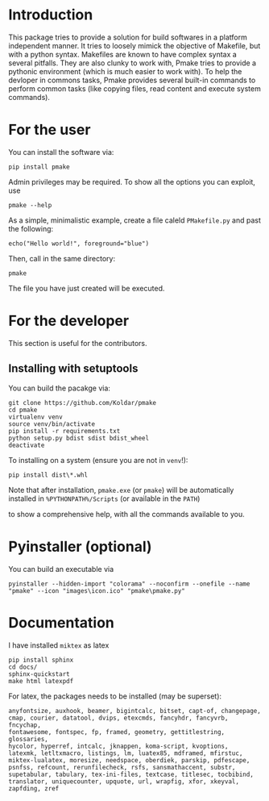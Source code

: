 # Introduction

This package tries to provide a solution for build softwares in a platform independent manner.
It tries to loosely mimick the objective of Makefile, but with a python syntax.
Makefiles are known to have complex syntax a several pitfalls. They are also clunky to work with,
Pmake tries to provide a pythonic environment (which is much easier to work with).
To help the devloper in commons tasks, Pmake provides several built-in commands
to perform common tasks (like copying files, read content and execute system commands).

# For the user

You can install the software via:

```
pip install pmake
```

Admin privileges may be required. To show all the options you can exploit, use

```
pmake --help
```

As a simple, minimalistic example, create a file caleld `PMakefile.py` and past the following:

```
echo("Hello world!", foreground="blue")
```

Then, call in the same directory:

```
pmake
```

The file you have just created will be executed.

# For the developer

This section is useful for the contributors.

## Installing with setuptools

You can build the pacakge via:

```
git clone https://github.com/Koldar/pmake
cd pmake
virtualenv venv
source venv/bin/activate
pip install -r requirements.txt
python setup.py bdist sdist bdist_wheel
deactivate
```

To installing on a system (ensure you are not in `venv`!):

```
pip install dist\*.whl
```

Note that after installation, `pmake.exe` (or `pmake`) will be automatically installed in `%PYTHONPATH%/Scripts` (or available in the `PATH`)

to show a comprehensive help, with all the commands available to you.

# Pyinstaller (optional)

You can build an executable via

```
pyinstaller --hidden-import "colorama" --noconfirm --onefile --name "pmake" --icon "images\icon.ico" "pmake\pmake.py"
```

# Documentation

I have installed `miktex` as latex

```
pip install sphinx
cd docs/
sphinx-quickstart
make html latexpdf
```

For latex, the packages needs to be installed (may be superset):

```
anyfontsize, auxhook, beamer, bigintcalc, bitset, capt-of, changepage, 
cmap, courier, datatool, dvips, etexcmds, fancyhdr, fancyvrb, fncychap, 
fontawesome, fontspec, fp, framed, geometry, gettitlestring, glossaries, 
hycolor, hyperref, intcalc, jknappen, koma-script, kvoptions, 
latexmk, letltxmacro, listings, lm, luatex85, mdframed, mfirstuc, 
miktex-lualatex, moresize, needspace, oberdiek, parskip, pdfescape, 
psnfss, refcount, rerunfilecheck, rsfs, sansmathaccent, substr, 
supetabular, tabulary, tex-ini-files, textcase, titlesec, tocbibind, 
translator, uniquecounter, upquote, url, wrapfig, xfor, xkeyval, 
zapfding, zref
```

 
